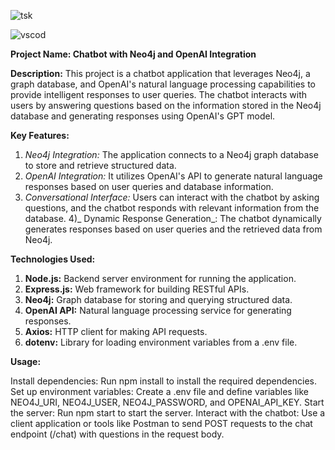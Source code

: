 ![tsk](https://github.com/SANGAAM/Neo4j_Project/assets/96041004/10045ebd-30af-42f9-949e-220df38ed495)

![vscod](https://github.com/SANGAAM/Neo4j_Project/assets/96041004/f3ec1b8d-947c-44dc-8342-6bbf300ddeea)

**Project Name: Chatbot with Neo4j and OpenAI Integration**

**Description:**
This project is a chatbot application that leverages Neo4j, a graph database, and OpenAI's natural language processing capabilities to provide intelligent responses to user queries. The chatbot interacts with users by answering questions based on the information stored in the Neo4j database and generating responses using OpenAI's GPT model.

**Key Features:**

1) *Neo4j Integration:* The application connects to a Neo4j graph database to store and retrieve structured data.
2) _OpenAI Integration:_ It utilizes OpenAI's API to generate natural language responses based on user queries and database information.
3) _Conversational Interface:_ Users can interact with the chatbot by asking questions, and the chatbot responds with relevant information from the database.
4)_ Dynamic Response Generation_: The chatbot dynamically generates responses based on user queries and the retrieved data from Neo4j.

**Technologies Used:**

1) **Node.js:** Backend server environment for running the application.
2) **Express.js:** Web framework for building RESTful APIs.
3) **Neo4j:** Graph database for storing and querying structured data.
4) **OpenAI API:** Natural language processing service for generating responses.
5) **Axios:** HTTP client for making API requests.
6) **dotenv:** Library for loading environment variables from a .env file.

**Usage:**

Install dependencies: Run npm install to install the required dependencies.
Set up environment variables: Create a .env file and define variables like NEO4J_URI, NEO4J_USER, NEO4J_PASSWORD, and OPENAI_API_KEY.
Start the server: Run npm start to start the server.
Interact with the chatbot: Use a client application or tools like Postman to send POST requests to the chat endpoint (/chat) with questions in the request body.

